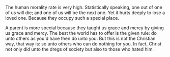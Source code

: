The human morality rate is very high. 
Statistically speaking, one out of one of us will die;
and one of us will be the next one. 
Yet it hurts deeply to lose a loved one. 
Because they occupy such a special place.

A parent is more special because they taught us grace and mercy by giving us grace and mercy. 
The best the world has to offer is the given rule: 
do unto others as you'd have then do unto you.
But this is not the Christian way, that way is:
so unto others who can do nothing for you. 
In fact, Christ not only did unto the dregs of society but also to those who hated him. 

